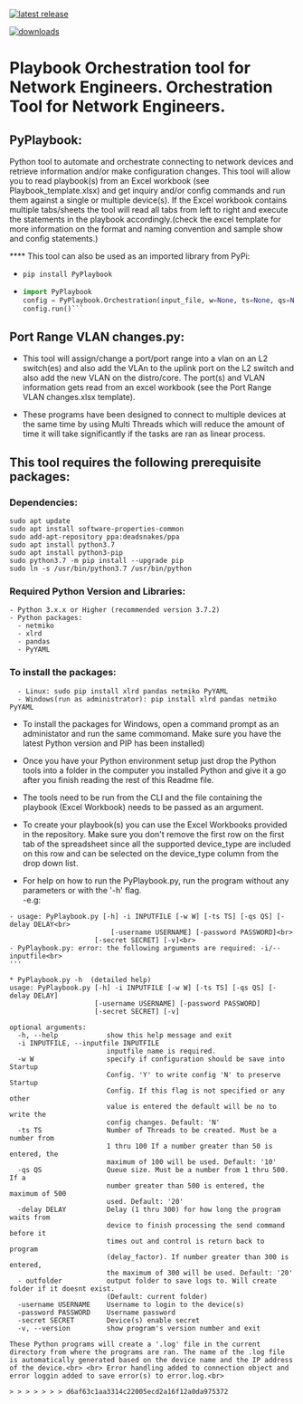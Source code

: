 <a href="https://pypi.org/project/PyPlaybook"> <img src="https://img.shields.io/pypi/v/pyplaybook.svg" alt="latest release" /> </a>

<a href="https://pepy.tech/project/pyplaybook"> <img src="https://static.pepy.tech/badge/pyplaybook" alt="downloads" /> </a>


# Playbook Orchestration tool for Network Engineers. Orchestration Tool for Network Engineers.

## PyPlaybook:

Python tool to automate and orchestrate connecting to network devices and retrieve information and/or make configuration changes. This tool will allow you to read playbook(s) from an Excel workbook (see Playbook_template.xlsx) and get inquiry and/or config commands and run them against a single or multiple device(s). If the Excel workbook contains multiple tabs/sheets the tool will read all tabs from left to right and execute the statements in the playbook accordingly.(check the excel template for more information on the format and naming convention and sample show and config statements.)

**** This tool can also be used as an imported library from PyPi:
- `pip install PyPlaybook`
- ```py
  import PyPlaybook
  config = PyPlaybook.Orchestration(input_file, w=None, ts=None, qs=None, delay=None, username=None, password=None, secret=None)
  config.run()```

## Port Range VLAN changes.py:

- This tool will assign/change a port/port range into a vlan on an L2 switch(es) and also add the VLAn to the uplink port on the L2 switch and also add the new VLAN on the distro/core. The port(s) and VLAN information gets read from an excel workbook (see the Port Range VLAN changes.xlsx template).

- These programs have been designed to connect to multiple devices at the same time by using Multi Threads which will reduce the amount of time it will take significantly if the tasks are ran as linear process.

## This tool requires the following prerequisite packages:

### Dependencies:

```
sudo apt update
sudo apt install software-properties-common
sudo add-apt-repository ppa:deadsnakes/ppa
sudo apt install python3.7
sudo apt install python3-pip
sudo python3.7 -m pip install --upgrade pip
sudo ln -s /usr/bin/python3.7 /usr/bin/python
```

### Required Python Version and Libraries:

```
- Python 3.x.x or Higher (recommended version 3.7.2)
- Python packages:
  - netmiko
  - xlrd
  - pandas
  - PyYAML
```

### To install the packages:

```
  - Linux: sudo pip install xlrd pandas netmiko PyYAML
  - Windows(run as administrator): pip install xlrd pandas netmiko PyYAML
```

* To install the packages for Windows, open a command prompt as an administator and run the same commomand. Make sure you have the latest Python version and PIP has been installed)

* Once you have your Python environment setup just drop the Python tools into a folder in the computer you installed Python and give it a go after you finish reading the rest of this Readme file.

* The tools need to be run from the CLI and the file containing the playbook (Excel Workbook) needs to be passed as an argument.

* To create your playbook(s) you can use the Excel Workbooks provided in the repository. Make sure you don't remove the first row on the first tab of the spreadsheet since all the supported device_type are included on this row and can be selected on the device_type column from the drop down list.

* For help on how to run the PyPlaybook.py, run the program without any parameters or with the '-h' flag.<br> -e.g:<br>

```
- usage: PyPlaybook.py [-h] -i INPUTFILE [-w W] [-ts TS] [-qs QS] [-delay DELAY<br>
				         [-username USERNAME] [-password PASSWORD]<br>
					 [-secret SECRET] [-v]<br>
- PyPlaybook.py: error: the following arguments are required: -i/--inputfile<br>
'''

* PyPlaybook.py -h	(detailed help)
usage: PyPlaybook.py [-h] -i INPUTFILE [-w W] [-ts TS] [-qs QS] [-delay DELAY]
                     [-username USERNAME] [-password PASSWORD]
                     [-secret SECRET] [-v]

optional arguments:
  -h, --help            show this help message and exit
  -i INPUTFILE, --inputfile INPUTFILE
                        inputfile name is required.
  -w W                  specify if configuration should be save into Startup
                        Config. 'Y' to write config 'N' to preserve Startup
                        Config. If this flag is not specified or any other
                        value is entered the default will be no to write the
                        config changes. Default: 'N'
  -ts TS                Number of Threads to be created. Must be a number from
                        1 thru 100 If a number greater than 50 is entered, the
                        maximum of 100 will be used. Default: '10'
  -qs QS                Queue size. Must be a number from 1 thru 500. If a
                        number greater than 500 is entered, the maximum of 500
                        used. Default: '20'
  -delay DELAY          Delay (1 thru 300) for how long the program waits from
                        device to finish processing the send command before it
                        times out and control is return back to program
                        (delay_factor). If number greater than 300 is entered,
                        the maximum of 300 will be used. Default: '20'
  - outfolder           output folder to save logs to. Will create folder if it doesnt exist.
                        (Default: current folder)
  -username USERNAME    Username to login to the device(s)
  -password PASSWORD    Username password
  -secret SECRET        Device(s) enable secret
  -v, --version         show program's version number and exit

These Python programs will create a '.log' file in the current directory from where the programs are ran. The name of the .log file is automatically generated based on the device name and the IP address of the device.<br> <br> Error handling added to connection object and error loggin added to save error(s) to error.log.<br>

> > > > > > > d6af63c1aa3314c22005ecd2a16f12a0da975372
